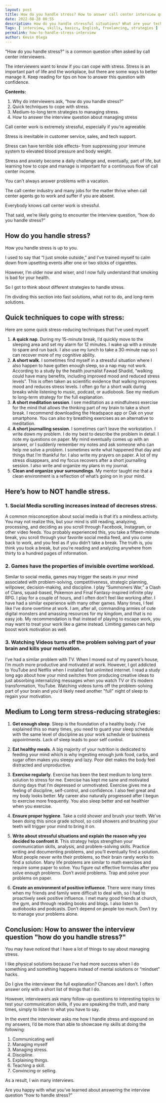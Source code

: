 ```yaml
--- 
layout: post 
title: How do you handle stress? How to answer call center interview questions
date: 2022-08-28 06:55
description: How do you handle stressful situations? What are your techniques for staying calm in the workplace? These are common questions that many call center interviewers ask to determine if you're a good fit for their company.
Tags: [ interview, skills, basics, English, freelancing, strategies ]
permalink: how-to-handle-stress-interview
author: Kevin Olega 
--- 
```

"How do you handle stress?" is a common question often asked by call center interviewers.

The interviewers want to know if you can cope with stress. Stress is an important part of life and the workplace, but there are some ways to better manage it. Keep reading for tips on how to answer this question with confidence.

**Contents&#58;**

1. Why do interviewers ask, “how do you handle stress?”
2. Quick techniques to cope with stress.
3. Medium-to-long term strategies to managing stress.
4. How to answer the interview question about managing stress

Call center work is extremely stressful, especially if you’re agreeable.

Stress is inevitable in customer service, sales, and tech support. 

Stress can have terrible side effects- from suppressing your immune system to elevated blood pressure and body weight.

Stress and anxiety become a daily challenge and, eventually, part of life, but learning how to cope and manage is important for a continuous flow of call center income.

You can’t always answer problems with a vacation.

The call center industry and many jobs for the matter thrive when call center agents go to work and suffer if you are absent.

Everybody knows call center work is stressful.

That said, we’re likely going to encounter the interview question, “how do you handle stress?” 

## How do you handle stress?

How you handle stress is up to you.

I used to say that “I just smoke outside,” and I’ve trained myself to calm down from upsetting events after one or two sticks of cigarettes.

However, I’m older now and wiser, and I now fully understand that smoking is bad for your health.

So I got to think about different strategies to handle stress.

I’m dividing this section into fast solutions, what not to do, and long-term solutions.

## Quick techniques to cope with stress&#58;

Here are some quick stress-reducing techniques that I’ve used myself.

1. **A quick nap**. During my 15-minute break, I’d quickly move to the sleeping area and set my alarm for 12 minutes. I wake up with a minute to spare and run back. I also use my lunch to take a 30-minute nap so I can recover more of my cognitive ability. 
2. **A short walk**. I sometimes find myself in a stressful situation where I also happen to have gotten enough sleep, so a nap may not work. According to a study by the health journalist Fawad Shadid, “walking could have many benefits, including improved mood and reduced stress levels”. This is often taken as scientific evidence that walking improves mood and reduces stress levels. I often go for a short walk during breaks while listening to music, podcast, or audiobook. See my medium to long-term strategy for the full explanation.
4. **A short meditation session**. I see meditation as a mindfulness exercise for the mind that allows the thinking part of my brain to take a short break. I recommend downloading the Headspace app or Oak on your smartphone. You can also try breathing exercises as an alternative to meditation.
5. **A short journalling session**. I sometimes can’t leave the workstation. I write down my problem. I do my best to describe the problem in detail. I note my questions on paper. My mind eventually comes up with an answer, or I  suddenly remember my notes and ask someone who can help me solve a problem. I sometimes write what happened that day and things that I’m thankful for. I also write my prayers on paper. A lot of my stress disappears, and my focus recovers after a short journalling session. I also write and organize my plans in my journal.
6. **Clean and organize your surroundings**. My mentor taught me that a clean environment is a reflection of what’s going on in your mind.

## Here’s how to NOT handle stress.

### 1. Social Media scrolling increases instead of decreses stress.

A common misconception about social media is that it’s a mindless activity. You may not realize this, but your mind is still reading, analyzing, processing, and deciding as you scroll through Facebook, Instagram, or other video feeds. You probably experienced this, you take a fifteen-minute break, you scroll through your favorite social media feed, and you come back to work, and you feel as if you didn’t take a break. The truth is, you think you took a break, but you’re reading and analyzing anywhere from thirty to a hundred pages of information.

### 2. Games have the properties of invisible overtime workload.

Similar to social media, games may trigger the seats in your mind associated with problem-solving, competitiveness, strategic planning, willpower, decision-making, and discipline. I play “Summoners War,” a Clash of Clans, squad-based, Pokemon and Final Fantasy-inspired infinite play RPG. I play for a couple of hours, and I often don’t feel like working after. I have had a similar experience with many other games. Many times, I feel like I’ve done overtime at work. I am, after all, commanding armies of cute digital monsters and amassing resources for my kingdom, and that is no easy job. My recommendation is that instead of playing to escape work, you may want to treat your work like a game instead. Limiting games can help boost work motivation as well.

### 3. Watching Videos turns off the problem solving part of your brain and kills your motivation.

I’ve had a similar problem with TV. When I moved out of my parent’s house, I’m much more productive and motivated at work. However, I got addicted to YouTube and Netflix when I installed fast unlimited internet. I read a study long ago about how your mind switches from producing creative ideas to just absorbing internalizing messages when you watch TV or it’s modern transformation, YouTube. Watching videos turns off the problem-solving part of your brain and you'd likely need another "full" night of sleep to regain your motivation.


## Medium to Long term stress-reducing strategies&#58;

1. **Get enough sleep**. Sleep is the foundation of a healthy body. I’ve explained this so many times, you need to guard your sleep schedule with the same level of discipline as your work schedule or business appointments. Lack of sleep leads to poor self control.

2. **Eat healthy meals**. A big majority of your nutrition is dedicated to feeding your mind which is why ingesting enough junk food, carbs, and sugar often makes you sleepy and lazy. Poor diet makes the body feel distracted and unproductive.

3. **Exercise regularly**. Exercise has been the best medium to long term solution to stress for me. Exercise has kept me sane and motivated during days that I’m depressed or unmotivated. Exercise gives me a feeling of discipline, self-control, and confidence. I also feel great and my body looks better. My career also naturally progressed after I begun to exercise more frequently. You also sleep better and eat healthier when you exercise. 

4. **Ensure proper hygiene**. Take a cold shower and brush your teeth. We’ve been doing this since grade school, so cold showers and brushing your teeth will trigger your mind to bring it on. 

5. **Write about stressful situations and explain the reason why you decided to confront it**. This strategy helps strengthen your communication skills, analysis, and problem-solving skills. Practice writing and documenting problems, and you’ll eventually find a solution. Most people never write their problems, so their brain rarely works to find a solution. Many life problems are similar to math exercises and require some paper to solve. You figure out effective formulas after you solve enough problems. Don’t avoid problems. Trap and solve your problems on paper.

6. **Create an environment of positive influence**. There were many times when my friends and family were difficult to deal with, so I had to proactively seek positive influence. I met many good friends at church, the gym, and through reading books and blogs. I also listen to audiobooks and podcasts. Don’t depend on people too much. Don’t try to manage your problems alone. 
 
## Conclusion&#58; How to answer the interview question "how do you handle stress?"

You may have noticed that I have a lot of things to say about managing stress.  

I like physical solutions because I’ve had more success when I do something and something happens instead of mental solutions or “mindset” hacks.

Do I give the interviewer the full explanation? Chances are I don’t. I often answer only with a short list of things that I do.

However, interviewers ask many follow-up questions to interesting topics to test your communication skills, if you are speaking the truth, and many times, simply to listen to what you have to say.

In the event the interviewer asks me how I handle stress and expound on my answers, I’d be more than able to showcase my skills at doing the following:

1. Communicating well
2. Managing myself
3. Managing stress. 
4. Discipline. 
5. Explaining things.
6. Teaching a skill.
7. Convincing or selling.

As a result, I win many interviews.

Are you happy with what you’ve learned about answering the interview question “how to handle stress?”
